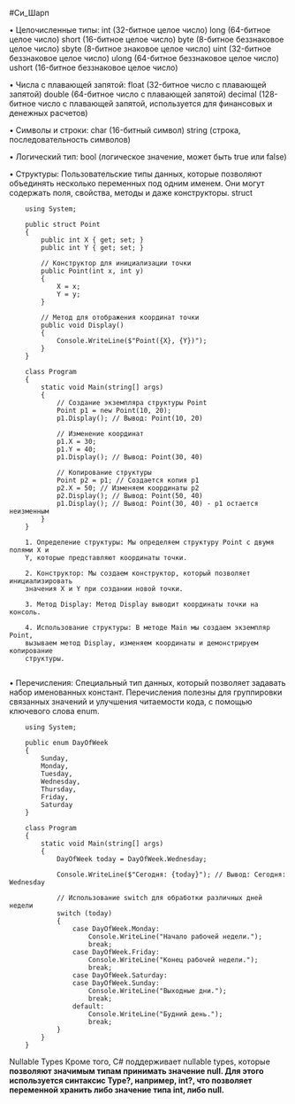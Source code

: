 #Си_Шарп 

• Целочисленные типы:
	int 
		(32-битное целое число)
	long 
		(64-битное целое число)
	short 
		(16-битное целое число)
	byte 
		(8-битное беззнаковое целое число)
	sbyte 
		(8-битное знаковое целое число)
	uint 
		(32-битное беззнаковое целое число)
	ulong 
		(64-битное беззнаковое целое число)
	ushort 
		(16-битное беззнаковое целое число)

• Числа с плавающей запятой:
	  float 
		  (32-битное число с плавающей запятой)
	  double 
		  (64-битное число с плавающей запятой)
	  decimal 
		  (128-битное число с плавающей запятой, используется для финансовых и денежных расчетов)

• Символы и строки:
	  char 
		  (16-битный символ)
	  string 
		  (строка, последовательность символов)

• Логический тип:
	  bool (логическое значение, может быть true или false)

• Структуры:
	Пользовательские типы данных, которые позволяют объединять несколько переменных под одним именем. Они могут содержать поля, свойства, методы и даже конструкторы. struct
```
	using System;

	public struct Point
	{
	    public int X { get; set; }
	    public int Y { get; set; }
	
	    // Конструктор для инициализации точки
	    public Point(int x, int y)
	    {
	        X = x;
	        Y = y;
	    }
	
	    // Метод для отображения координат точки
	    public void Display()
	    {
	        Console.WriteLine($"Point({X}, {Y})");
	    }
	}

	class Program
	{
	    static void Main(string[] args)
	    {
	        // Создание экземпляра структуры Point
	        Point p1 = new Point(10, 20);
	        p1.Display(); // Вывод: Point(10, 20)
	
	        // Изменение координат
	        p1.X = 30;
	        p1.Y = 40;
	        p1.Display(); // Вывод: Point(30, 40)
	
	        // Копирование структуры
	        Point p2 = p1; // Создается копия p1
	        p2.X = 50; // Изменяем координаты p2
	        p2.Display(); // Вывод: Point(50, 40)
	        p1.Display(); // Вывод: Point(30, 40) - p1 остается неизменным
	    }
	}
	
	1. Определение структуры: Мы определяем структуру Point с двумя полями X и 
	Y, которые представляют координаты точки.

	2. Конструктор: Мы создаем конструктор, который позволяет инициализировать 
	значения X и Y при создании новой точки.

	3. Метод Display: Метод Display выводит координаты точки на консоль.

	4. Использование структуры: В методе Main мы создаем экземпляр Point, 
	вызываем метод Display, изменяем координаты и демонстрируем копирование 
	структуры.


```

•  Перечисления:
	Специальный тип данных, который позволяет задавать набор именованных констант. Перечисления полезны для группировки связанных значений и улучшения читаемости кода, с помощью ключевого слова enum.
```
	using System;

	public enum DayOfWeek
	{
	    Sunday,
	    Monday,
	    Tuesday,
	    Wednesday,
	    Thursday,
	    Friday,
	    Saturday
	}

	class Program
	{
	    static void Main(string[] args)
	    {
	        DayOfWeek today = DayOfWeek.Wednesday;
	
	        Console.WriteLine($"Сегодня: {today}"); // Вывод: Сегодня: Wednesday
	
	        // Использование switch для обработки различных дней недели
	        switch (today)
	        {
	            case DayOfWeek.Monday:
	                Console.WriteLine("Начало рабочей недели.");
	                break;
	            case DayOfWeek.Friday:
	                Console.WriteLine("Конец рабочей недели.");
	                break;
	            case DayOfWeek.Saturday:
	            case DayOfWeek.Sunday:
	                Console.WriteLine("Выходные дни.");
	                break;
	            default:
	                Console.WriteLine("Будний день.");
	                break;
	        }
	    }
	}

```

Nullable Types
	Кроме того, C# поддерживает nullable types, которые **позволяют значимым типам принимать значение null. Для этого используется синтаксис Type?, например, int?, что позволяет переменной хранить либо значение типа int, либо null.**